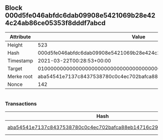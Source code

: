 ## Block 000d5fe046abfdc6dab09908e5421069b28e424c24ab86ce05353f8dddf7abcd

Attribute | Value
--- | ---
Height | 523
Hash | 000d5fe046abfdc6dab09908e5421069b28e424c24ab86ce05353f8dddf7abcd
Timestamp | 2021-03-22T00:28:53+00:00
Target | 0100000000000000000000000000000000000000000000000000000000000000
Merke root | aba54541e7137c8437538780c0c4ec702bafca88eb14716c29b678fc122abc0f
Nonce | 142

```

```

### Transactions

Hash | Amount
--- | ---
[aba54541e7137c8437538780c0c4ec702bafca88eb14716c29b678fc122abc0f](aba54541e7137c8437538780c0c4ec702bafca88eb14716c29b678fc122abc0f.md) | 10.00000000 SKEPTI 
